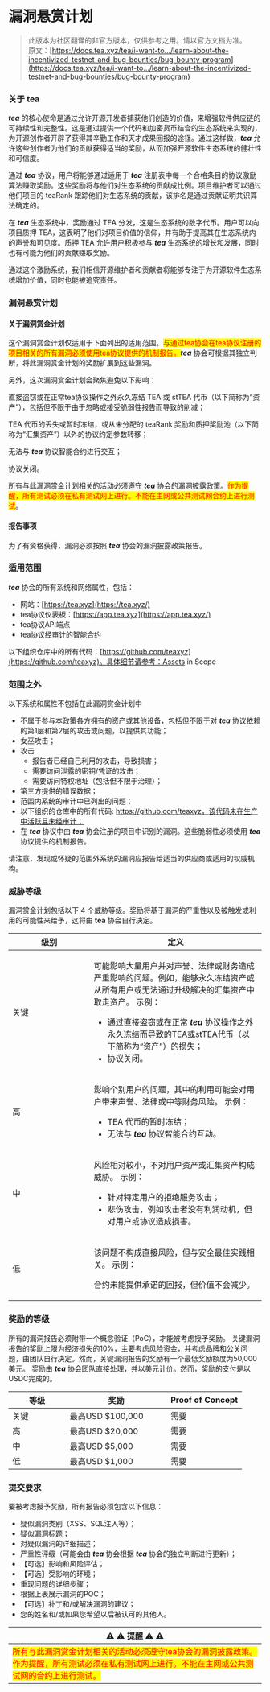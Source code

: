 # 漏洞悬赏计划

> 此版本为社区翻译的非官方版本，仅供参考之用。请以官方文档为准。\
> 原文：[https://docs.tea.xyz/tea/i-want-to.../learn-about-the-incentivized-testnet-and-bug-bounties/bug-bounty-program](https://docs.tea.xyz/tea/i-want-to.../learn-about-the-incentivized-testnet-and-bug-bounties/bug-bounty-program)

### 关于 tea

_**tea**_ 的核心使命是通过允许开源开发者捕获他们创造的价值，来增强软件供应链的可持续性和完整性。这是通过提供一个代码和加密货币结合的生态系统来实现的，为开源创作者开辟了获得其辛勤工作和天才成果回报的途径。通过这样做，_**tea**_ 允许这些创作者为他们的贡献获得适当的奖励，从而加强开源软件生态系统的健壮性和可信度。

通过 _**tea**_ 协议，用户将能够通过适用于 _**tea**_ 注册表中每一个合格条目的协议激励算法赚取奖励。这些奖励将与他们对生态系统的贡献成比例。项目维护者可以通过他们项目的 teaRank 跟踪他们对生态系统的贡献，该排名是通过贡献证明共识算法确定的。

在 _**tea**_ 生态系统中，奖励通过 TEA 分发，这是生态系统的数字代币。用户可以向项目质押 TEA，这表明了他们对项目价值的信仰，并有助于提高其在生态系统内的声誉和可见度。质押 TEA 允许用户积极参与 _**tea**_ 生态系统的增长和发展，同时也有可能为他们的贡献赚取奖励。

通过这个激励系统，我们相信开源维护者和贡献者将能够专注于为开源软件生态系统增加价值，同时也能被追究责任。

### 漏洞悬赏计划

#### 关于漏洞赏金计划

这个漏洞赏金计划仅适用于下面列出的适用范围。<mark style="color:red;">与通过tea协会在tea协议注册的项目相关的所有漏洞必须使用tea协议提供的机制报告。</mark>_**tea**_ 协会可根据其独立判断，将此漏洞赏金计划的奖励扩展到这些漏洞。

另外，这次漏洞赏金计划会聚焦避免以下影响：

直接盗窃或在正常tea协议操作之外永久冻结 TEA 或 stTEA 代币（以下简称为“资产”），包括但不限于由于忽略或接受脆弱性报告而导致的削减；&#x20;

TEA 代币的丢失或暂时冻结，或从未分配的 teaRank 奖励和质押奖励池（以下简称为“汇集资产”）以外的协议约定参数转移；&#x20;

无法与 _**tea**_ 协议智能合约进行交互；&#x20;

协议关闭。&#x20;

所有与此漏洞赏金计划相关的活动必须遵守 _**tea**_ 协会的[漏洞披露政策](lou-dong-pi-lou-zheng-ce.md)。<mark style="color:red;">作为提醒，所有测试必须在私有测试网上进行。不能在主网或公共测试网合约上进行测试</mark>。

#### 报告事项

为了有资格获得，漏洞必须按照 _**tea**_ 协会的漏洞披露政策报告。

### 适用范围

&#x20;_**tea**_ 协会的所有系统和网络属性，包括：

* 网站：[https://tea.xyz](https://tea.xyz/)
* tea协议仪表板：[https://app.tea.xyz](https://app.tea.xyz/)
* tea协议API端点
* tea协议经审计的智能合约

以下组织仓库中的所有代码：[https://github.com/teaxyz](https://github.com/teaxyz)。具体细节请参考：Assets in Scope

### 范围之外

以下系统和属性不包括在此漏洞赏金计划中

* 不属于参与本政策各方拥有的资产或其他设备，包括但不限于对 _**tea**_ 协议依赖的第1层和第2层的攻击或问题，以提供其功能；
* 女巫攻击；
* 攻击
  * 报告者已经自己利用的攻击，导致损害；
  * 需要访问泄露的密钥/凭证的攻击；
  * 需要访问特权地址（包括但不限于治理）；
* 第三方提供的错误数据；
* 范围内系统的审计中已列出的问题；
* 以下组织的仓库中的所有代码: https://github.com/teaxyz，该代码未在生产中活跃且未经审计；
* 在 _**tea**_ 协议中由 _**tea**_ 协会注册的项目中识别的漏洞。这些脆弱性必须使用 _**tea**_ 协议提供的机制报告。

请注意，发现或怀疑的范围外系统的漏洞应报告给适当的供应商或适用的权威机构。

### 威胁等级

漏洞赏金计划包括以下 4 个威胁等级。奖励将基于漏洞的严重性以及被触发或利用的可能性来给予，这将由 **tea** 协会自行决定。

<table><thead><tr><th width="146">级别</th><th>定义</th></tr></thead><tbody><tr><td>关键</td><td><p>可能影响大量用户并对声誉、法律或财务造成严重影响的问题。例如，能够永久冻结资产或从所有用户或无法通过升级解决的汇集资产中取走资产。 示例：</p><ul><li>通过直接盗窃或在正常 <em><strong>tea</strong></em> 协议操作之外永久冻结而导致的TEA或stTEA代币（以下简称为“资产”）的损失；</li><li>协议关闭。</li></ul></td></tr><tr><td>高</td><td><p>影响个别用户的问题，其中的利用可能会对用户带来声誉、法律或中等财务风险。 示例：</p><ul><li>TEA 代币的暂时冻结；</li><li>无法与 <em><strong>tea</strong></em> 协议智能合约互动。</li></ul></td></tr><tr><td>中</td><td><p>风险相对较小，不对用户资产或汇集资产构成威胁。 示例：</p><ul><li>针对特定用户的拒绝服务攻击；</li><li>悲伤攻击，例如攻击者没有利润动机，但对用户或协议造成损害。</li></ul></td></tr><tr><td>低</td><td><p>该问题不构成直接风险，但与安全最佳实践相关。 示例： </p><p>合约未能提供承诺的回报，但价值不会减少。</p></td></tr></tbody></table>

### 奖励的等级

所有的漏洞报告必须附带一个概念验证（PoC），才能被考虑授予奖励。 关键漏洞报告的奖励上限为经济损失的10%，主要考虑风险资金，并考虑品牌和公关问题，由团队自行决定。然而，关键漏洞报告的奖励有一个最低奖励额度为50,000美元。 奖励由 _**tea**_ 协会团队直接处理，并以美元计价。然而，奖励的支付是以USDC完成的。

<table><thead><tr><th width="98">等级</th><th width="185">奖励</th><th>Proof of Concept</th></tr></thead><tbody><tr><td>关键</td><td>最高USD $100,000</td><td>需要</td></tr><tr><td>高</td><td>最高USD $20,000</td><td>需要</td></tr><tr><td>中</td><td>最高USD $5,000</td><td>需要</td></tr><tr><td>低</td><td>最高USD $1,000</td><td>需要</td></tr></tbody></table>

### 提交要求

要被考虑授予奖励，所有报告必须包含以下信息：

* 疑似漏洞类别（XSS、SQL注入等）；
* 疑似漏洞标题；
* 对疑似漏洞的详细描述；
* 严重性评级（可能会由 _**tea**_ 协会根据 _**tea**_ 协会的独立判断进行更新）；
* 【可选】影响和风险评估；
* 【可选】受影响的环境；
* 重现问题的详细步骤；
* 根据上表展示漏洞的POC；
* 【可选】补丁和/或解决漏洞的建议；
* 您的姓名和/或如果您希望以后被认可的其他人。

| ⚠️ ⚠️ 提醒 ⚠️ ⚠️                                                                                                                    |
| --------------------------------------------------------------------------------------------------------------------------------- |
| <mark style="color:red;background-color:yellow;">所有与此漏洞赏金计划相关的活动必须遵守tea协会的漏洞披露政策。作为提醒，所有测试必须在私有测试网上进行。不能在主网或公共测试网的合约上进行测试。</mark> |



